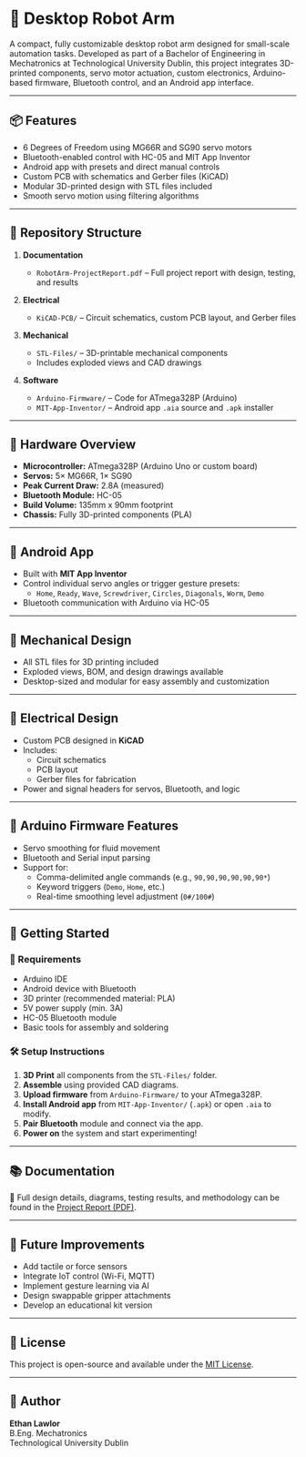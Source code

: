 # 🤖 Desktop Robot Arm

A compact, fully customizable desktop robot arm designed for small-scale automation tasks. Developed as part of a Bachelor of Engineering in Mechatronics at Technological University Dublin, this project integrates 3D-printed components, servo motor actuation, custom electronics, Arduino-based firmware, Bluetooth control, and an Android app interface.

---

## 📦 Features

- 6 Degrees of Freedom using MG66R and SG90 servo motors  
- Bluetooth-enabled control with HC-05 and MIT App Inventor  
- Android app with presets and direct manual controls  
- Custom PCB with schematics and Gerber files (KiCAD)  
- Modular 3D-printed design with STL files included  
- Smooth servo motion using filtering algorithms  

---

## 📁 Repository Structure

1. **Documentation**  
   - `RobotArm-ProjectReport.pdf` – Full project report with design, testing, and results

2. **Electrical**  
   - `KiCAD-PCB/` – Circuit schematics, custom PCB layout, and Gerber files

3. **Mechanical**  
   - `STL-Files/` – 3D-printable mechanical components  
   - Includes exploded views and CAD drawings

4. **Software**  
   - `Arduino-Firmware/` – Code for ATmega328P (Arduino)  
   - `MIT-App-Inventor/` – Android app `.aia` source and `.apk` installer

---

## 🔧 Hardware Overview

- **Microcontroller:** ATmega328P (Arduino Uno or custom board)  
- **Servos:** 5× MG66R, 1× SG90  
- **Peak Current Draw:** 2.8A (measured)  
- **Bluetooth Module:** HC-05  
- **Build Volume:** 135mm x 90mm footprint  
- **Chassis:** Fully 3D-printed components (PLA)  

---

## 📱 Android App

- Built with **MIT App Inventor**  
- Control individual servo angles or trigger gesture presets:
  - `Home`, `Ready`, `Wave`, `Screwdriver`, `Circles`, `Diagonals`, `Worm`, `Demo`
- Bluetooth communication with Arduino via HC-05  

---

## 📐 Mechanical Design

- All STL files for 3D printing included  
- Exploded views, BOM, and design drawings available  
- Desktop-sized and modular for easy assembly and customization  

---

## 🔌 Electrical Design

- Custom PCB designed in **KiCAD**  
- Includes:
  - Circuit schematics  
  - PCB layout  
  - Gerber files for fabrication  
- Power and signal headers for servos, Bluetooth, and logic  

---

## 🧠 Arduino Firmware Features

- Servo smoothing for fluid movement  
- Bluetooth and Serial input parsing  
- Support for:
  - Comma-delimited angle commands (e.g., `90,90,90,90,90,90*`)
  - Keyword triggers (`Demo`, `Home`, etc.)
  - Real-time smoothing level adjustment (`0#/100#`)  

---

## 🚀 Getting Started

### 🔩 Requirements

- Arduino IDE  
- Android device with Bluetooth  
- 3D printer (recommended material: PLA)  
- 5V power supply (min. 3A)  
- HC-05 Bluetooth module  
- Basic tools for assembly and soldering  

### 🛠️ Setup Instructions

1. **3D Print** all components from the `STL-Files/` folder.  
2. **Assemble** using provided CAD diagrams.  
3. **Upload firmware** from `Arduino-Firmware/` to your ATmega328P.  
4. **Install Android app** from `MIT-App-Inventor/` (`.apk`) or open `.aia` to modify.  
5. **Pair Bluetooth** module and connect via the app.  
6. **Power on** the system and start experimenting!  

---

## 📚 Documentation

📄 Full design details, diagrams, testing results, and methodology can be found in the [Project Report (PDF)](./0.Documentation/RobotArm-ProjectReport.pdf).

---

## 🧩 Future Improvements

- Add tactile or force sensors  
- Integrate IoT control (Wi-Fi, MQTT)  
- Implement gesture learning via AI  
- Design swappable gripper attachments  
- Develop an educational kit version  

---

## 📝 License

This project is open-source and available under the [MIT License](LICENSE).

---

## 👤 Author

**Ethan Lawlor**  
B.Eng. Mechatronics  
Technological University Dublin

